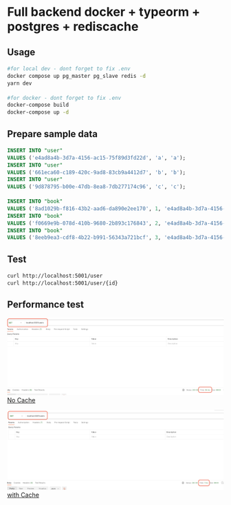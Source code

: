 # Full backend docker + typeorm + postgres + rediscache

## Usage

```bash
#for local dev - dont forget to fix .env
docker compose up pg_master pg_slave redis -d
yarn dev

#for docker - dont forget to fix .env
docker-compose build
docker-compose up -d
```

## Prepare sample data

```SQL
INSERT INTO "user"
VALUES ('e4ad8a4b-3d7a-4156-ac15-75f89d3fd22d', 'a', 'a');
INSERT INTO "user"
VALUES ('661eca60-c189-420c-9ad8-83cb9a4412d7', 'b', 'b');
INSERT INTO "user"
VALUES ('9d878795-b00e-47db-8ea8-7db277174c96', 'c', 'c');

INSERT INTO "book"
VALUES ('8ad1029b-f816-43b2-aad6-da890e2ee170', 1, 'e4ad8a4b-3d7a-4156-ac15-75f89d3fd22d');
INSERT INTO "book"
VALUES ('f0669e9b-078d-410b-9680-2b893c176843', 2, 'e4ad8a4b-3d7a-4156-ac15-75f89d3fd22d');
INSERT INTO "book"
VALUES ('8eeb9ea3-cdf8-4b22-b991-56343a721bcf', 3, 'e4ad8a4b-3d7a-4156-ac15-75f89d3fd22d');

```

## Test

```bash
curl http://localhost:5001/user
curl http://localhost:5001/user/{id}
```

## Performance test

![withoutcache.png](images%2Fwithoutcache.png)[No Cache](/images/withoutcache.png)

![withcache.png](images%2Fwithcache.png)[with Cache](/images/with.png![withcache.png](images%2Fwithcache.png))



